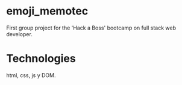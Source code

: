 # emoji_memotec
First group project for the 'Hack a Boss' bootcamp on full stack web developer.

# Technologies 
html, css, js y DOM.
